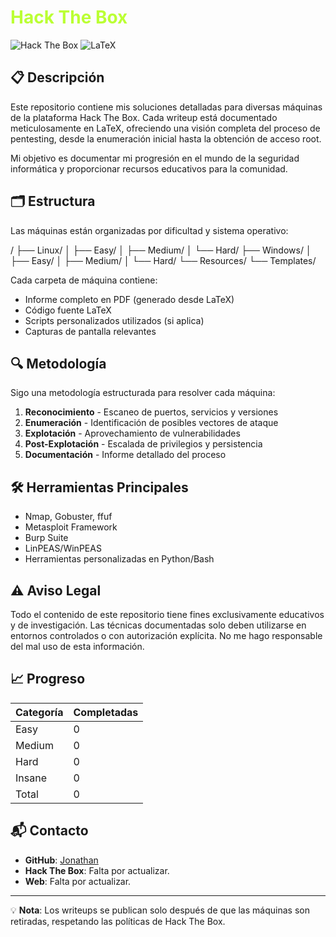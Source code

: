 # <span style="color: #bbff34;">Hack The Box</span>

![Hack The Box](https://img.shields.io/badge/Hack%20The%20Box-9FEF00?style=for-the-badge&logo=hackthebox&logoColor=black)
![LaTeX](https://img.shields.io/badge/LaTeX-008080?style=for-the-badge&logo=latex&logoColor=white)

## 📋 Descripción

Este repositorio contiene mis soluciones detalladas para diversas máquinas de la plataforma Hack The Box. Cada writeup está documentado meticulosamente en LaTeX, ofreciendo una visión completa del proceso de pentesting, desde la enumeración inicial hasta la obtención de acceso root.

Mi objetivo es documentar mi progresión en el mundo de la seguridad informática y proporcionar recursos educativos para la comunidad.

## 🗂️ Estructura

Las máquinas están organizadas por dificultad y sistema operativo:

/
├── Linux/
│   ├── Easy/
│   ├── Medium/
│   └── Hard/
├── Windows/
│   ├── Easy/
│   ├── Medium/
│   └── Hard/
└── Resources/
    └── Templates/

Cada carpeta de máquina contiene:
- Informe completo en PDF (generado desde LaTeX)
- Código fuente LaTeX
- Scripts personalizados utilizados (si aplica)
- Capturas de pantalla relevantes

## 🔍 Metodología

Sigo una metodología estructurada para resolver cada máquina:

1. **Reconocimiento** - Escaneo de puertos, servicios y versiones
2. **Enumeración** - Identificación de posibles vectores de ataque
3. **Explotación** - Aprovechamiento de vulnerabilidades
4. **Post-Explotación** - Escalada de privilegios y persistencia
5. **Documentación** - Informe detallado del proceso

## 🛠️ Herramientas Principales

- Nmap, Gobuster, ffuf
- Metasploit Framework
- Burp Suite
- LinPEAS/WinPEAS
- Herramientas personalizadas en Python/Bash

## ⚠️ Aviso Legal

Todo el contenido de este repositorio tiene fines exclusivamente educativos y de investigación. Las técnicas documentadas solo deben utilizarse en entornos controlados o con autorización explícita. No me hago responsable del mal uso de esta información.

## 📈 Progreso

| Categoría | Completadas |
|-----------|-------------|
| Easy      | 0           |
| Medium    | 0           |
| Hard      | 0           |
| Insane    | 0           |
| Total     | 0           |

## 📬 Contacto

- **GitHub**: [Jonathan](https://github.com/joncarre)
- **Hack The Box**: Falta por actualizar.
- **Web**: Falta por actualizar.

---

💡 **Nota**: Los writeups se publican solo después de que las máquinas son retiradas, respetando las políticas de Hack The Box.
